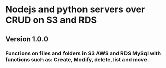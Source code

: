 # Nodejs and python servers over CRUD on S3 and RDS

## Version 1.0.0
### Functions on files and folders in S3 AWS and RDS MySql with functions such as: Create, Modify, delete, list and move.